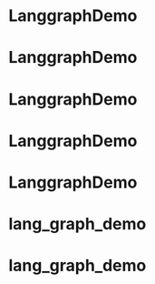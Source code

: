 # LanggraphDemo
# LanggraphDemo
# LanggraphDemo
# LanggraphDemo
# LanggraphDemo
# lang_graph_demo
# lang_graph_demo

